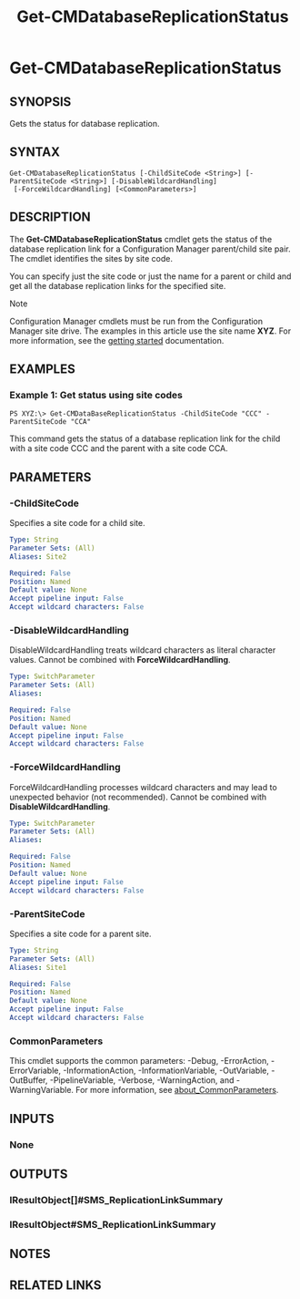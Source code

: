 ﻿---
description: Gets the status for database replication.
external help file: AdminUI.PS.DatabaseReplication.dll-Help.xml
Module Name: ConfigurationManager
ms.date: 05/02/2019
schema: 2.0.0
title: Get-CMDatabaseReplicationStatus
---

# Get-CMDatabaseReplicationStatus

## SYNOPSIS
Gets the status for database replication.

## SYNTAX

```
Get-CMDatabaseReplicationStatus [-ChildSiteCode <String>] [-ParentSiteCode <String>] [-DisableWildcardHandling]
 [-ForceWildcardHandling] [<CommonParameters>]
```

## DESCRIPTION
The **Get-CMDatabaseReplicationStatus** cmdlet gets the status of the database replication link for a Configuration Manager parent/child site pair.
The cmdlet identifies the sites by site code.

You can specify just the site code or just the name for a parent or child and get all the database replication links for the specified site.

> [!NOTE]
> Configuration Manager cmdlets must be run from the Configuration Manager site drive.
> The examples in this article use the site name **XYZ**. For more information, see the
> [getting started](/powershell/sccm/overview) documentation.

## EXAMPLES

### Example 1: Get status using site codes
```
PS XYZ:\> Get-CMDataBaseReplicationStatus -ChildSiteCode "CCC" -ParentSiteCode "CCA"
```

This command gets the status of a database replication link for the child with a site code CCC and the parent with a site code CCA.

## PARAMETERS

### -ChildSiteCode
Specifies a site code for a child site.

```yaml
Type: String
Parameter Sets: (All)
Aliases: Site2

Required: False
Position: Named
Default value: None
Accept pipeline input: False
Accept wildcard characters: False
```

### -DisableWildcardHandling
DisableWildcardHandling treats wildcard characters as literal character values. Cannot be combined with **ForceWildcardHandling**.

```yaml
Type: SwitchParameter
Parameter Sets: (All)
Aliases:

Required: False
Position: Named
Default value: None
Accept pipeline input: False
Accept wildcard characters: False
```

### -ForceWildcardHandling
ForceWildcardHandling processes wildcard characters and may lead to unexpected behavior (not recommended). Cannot be combined with **DisableWildcardHandling**.

```yaml
Type: SwitchParameter
Parameter Sets: (All)
Aliases:

Required: False
Position: Named
Default value: None
Accept pipeline input: False
Accept wildcard characters: False
```

### -ParentSiteCode
Specifies a site code for a parent site.

```yaml
Type: String
Parameter Sets: (All)
Aliases: Site1

Required: False
Position: Named
Default value: None
Accept pipeline input: False
Accept wildcard characters: False
```

### CommonParameters
This cmdlet supports the common parameters: -Debug, -ErrorAction, -ErrorVariable, -InformationAction, -InformationVariable, -OutVariable, -OutBuffer, -PipelineVariable, -Verbose, -WarningAction, and -WarningVariable. For more information, see [about_CommonParameters](https://docs.microsoft.com/powershell/module/microsoft.powershell.core/about/about_commonparameters?view=powershell-7).

## INPUTS

### None

## OUTPUTS

### IResultObject[]#SMS_ReplicationLinkSummary

### IResultObject#SMS_ReplicationLinkSummary

## NOTES

## RELATED LINKS
